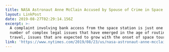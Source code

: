 ```yaml
---
title: NASA Astronaut Anne McClain Accused by Spouse of Crime in Space
layout: LinkPost
date: 2019-08-27T02:29:14.156Z
excerpt: >-
  A complaint involving bank access from the space station is just one of a
  number of complex legal issues that have emerged in the age of routine space
  travel, issues that are expected to grow with the onset of space tourism
link: 'https://www.nytimes.com/2019/08/23/us/nasa-astronaut-anne-mcclain.html'
---
```


